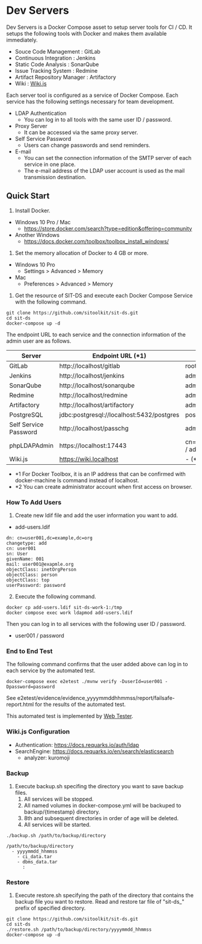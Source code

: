 # Dev Servers

Dev Servers is a Docker Compose asset to setup server tools for CI / CD.
It setups the following tools with Docker and makes them available immediately.

* Souce Code Management : GitLab
* Continuous Integration : Jenkins
* Static Code Analysis : SonarQube
* Issue Tracking System : Redmine
* Artifact Repository Manager : Artifactory
* Wiki : [Wiki.js](https://js.wiki/)

Each server tool is configured as a service of Docker Compose.
Each service has the following settings necessary for team development.

* LDAP Authentication
  * You can log in to all tools with the same user ID / password.
* Proxy Server
  * It can be accessed via the same proxy server.
* Self Service Password
  * Users can change passwords and send reminders.
* E-mail
  * You can set the connection information of the SMTP server of each service in one place.
  * The e-mail address of the LDAP user account is used as the mail transmission destination.


## Quick Start

1. Install Docker.
  * Windows 10 Pro / Mac
    * https://store.docker.com/search?type=edition&offering=community
  * Another Windows
    * https://docs.docker.com/toolbox/toolbox_install_windows/
1. Set the memory allocation of Docker to 4 GB or more.
  * Windows 10 Pro
    * Settings > Advanced > Memory
  * Mac
    * Preferences > Advanced > Memory
1. Get the resource of SIT-DS and execute each Docker Compose Service with the following command.

```
git clone https://github.com/sitoolkit/sit-ds.git
cd sit-ds
docker-compose up -d
```

The endpoint URL to each service and the connection information of the admin user are as follows.

|        Server         |             Endpoint URL (*1)             |         UserId / Password          |
| --------------------- | ----------------------------------------- | ---------------------------------- |
| GitLab                | http://localhost/gitlab                   | root  / root                       |
| Jenkins               | http://localhost/jenkins                  | admin / admin                      |
| SonarQube             | http://localhost/sonarqube                | admin / admin                      |
| Redmine               | http://localhost/redmine                  | admin / admin                      |
| Artifactory           | http://localhost/artifactory              | admin / password                   |
| PostgreSQL            | jdbc:postgresql://localhost:5432/postgres | postgres / postgres                |
| Self Service Password | http://localhost/passchg                  | admin / admin                      |
| phpLDAPAdmin          | https://localhost:17443                   | cn=admin,dc=example,dc=org / admin |
| Wiki.js               | https://wiki.localhost                    | - (*2)                             |

* *1 For Docker Toolbox, it is an IP address that can be confirmed with docker-machine ls command instead of localhost.
* *2 You can create administrator account when first access on browser.

### How To Add Users

1. Create new ldif file and add the user information you want to add.

* add-users.ldif

```
dn: cn=user001,dc=example,dc=org
changetype: add
cn: user001
sn: User
givenName: 001
mail: user001@exapmle.org
objectClass: inetOrgPerson
objectClass: person
objectClass: top
userPassword: password
```

2. Execute the following command.

```
docker cp add-users.ldif sit-ds-work-1:/tmp
docker compose exec work ldapmod add-users.ldif
```

Then you can log in to all services with the following user ID / password.

* user001 / password

### End to End Test

The following command confirms that the user added above can log in to each service by the automated test.

```
docker-compose exec e2etest ./mvnw verify -DuserId=user001 -Dpassword=password
```

See e2etest/evidence/evidence_yyyymmddhhmmss/report/failsafe-report.html for the results of the automated test. 

This automated test is implemented by [Web Tester](https://github.com/sitoolkit/sit-wt-all).

### Wiki.js Configuration

- Authentication: https://docs.requarks.io/auth/ldap
- SearchEngine: https://docs.requarks.io/en/search/elasticsearch
  - analyzer: kuromoji

### Backup

1. Execute backup.sh specifing the directory you want to save backup files.
   1. All services will be stopped.
   2. All named volumes in docker-compose.yml will be backuped to backup/{timestamp} directory.
   3. 8th and subsequent directories in order of age will be deleted. 
   4. All services will be started.

```
./backup.sh /path/to/backup/directory
```


```
/path/to/backup/directory
  - yyyymmdd_hhmmss
    - ci_data.tar
    - dbms_data.tar
      :
```

### Restore

1. Execute restore.sh specifying the path of the directory that contains the backup file you want to restore.
   Read and restore tar file of "sit-ds_" prefix of specified directory.

```
git clone https://github.com/sitoolkit/sit-ds.git
cd sit-ds
./restore.sh /path/to/backup/directory/yyyymmdd_hhmmss
docker-compose up -d
```